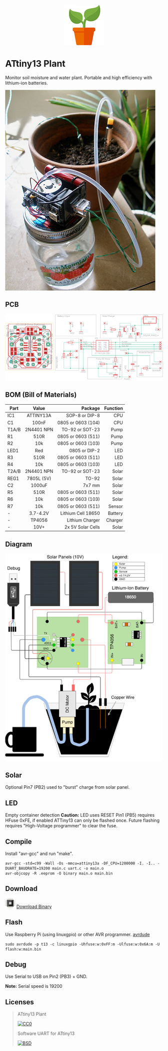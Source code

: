 <p align="center"><img src="img/icon.png?raw=true"></p>

# ATtiny13 Plant

Monitor soil moisture and water plant. Portable and high efficiency with lithium-ion batteries.

![Photo](img/photo.jpg?raw=true)

## PCB

![Screenshot](img/pcb.png?raw=true)

## BOM (Bill of Materials)

| Part  | Value      | Package             | Function |
| ----- |:----------:| -------------------:|---------:|
| IC1   | ATTINY13A  | SOP-8 or DIP-8      | CPU      |
| C1    | 100nF      | 0805 or 0603 (104)  | CPU      |
| T1A/B | 2N4401 NPN | TO-92 or SOT-23     | Pump     |
| R1    | 510R       | 0805 or 0603 (511)  | Pump     |
| R2    | 10k        | 0805 or 0603 (103)  | Pump     |
| LED1  | Red        | 0805 or DIP-2       | LED      |
| R3    | 510R       | 0805 or 0603 (511)  | LED      |
| R4    | 10k        | 0805 or 0603 (103)  | LED      |
| T2A/B | 2N4401 NPN | TO-92 or SOT-23     | Solar    |
| REG1  | 7805L (5V) | TO-92               | Solar    |
| C2    | 1000uF     | 7x7 mm              | Solar    |
| R5    | 510R       | 0805 or 0603 (511)  | Solar    |
| R6    | 10k        | 0805 or 0603 (103)  | Solar    |
| R7    | 10k        | 0805 or 0603 (511)  | Sensor   |
| -     | 3.7-4.2V   | Lithium Cell 18650  | Battery  |
| -     | TP4056     | Lithium Charger     | Charger  |
| -     | 10V+       | 2x 5V Solar Cells   | Solar    |

## Diagram

![Screenshot](img/diagram.png?raw=true)

## Solar

Optional Pin7 (PB2) used to "burst" charge from solar panel.

## LED

Empty container detection **Caution:** LED uses RESET Pin1 (PB5) requires HFuse 0xFE, if enabled ATTiny13 can only be flashed once.
Future flashing requires "High-Voltage programmer" to clear the fuse.

## Compile

Install "avr-gcc" and run "make".
```
avr-gcc -std=c99 -Wall -Os -mmcu=attiny13a -DF_CPU=1200000 -I. -I.. -DUART_BAUDRATE=19200 main.c uart.c -o main.o
avr-objcopy -R .eeprom -O binary main.o main.bin
```

## Download

![ATTiny13](img/attiny.png?raw=true) [Download Binary](../../releases/download/1.0/ATTiny13.Plant.zip)


## Flash

Use Raspberry Pi (using linuxgpio) or other AVR programmer.
[avrdude](http://download.savannah.gnu.org/releases/avrdude/)
```
sudo avrdude -p t13 -c linuxgpio -Uhfuse:w:0xFF:m -Ulfuse:w:0x6A:m -U flash:w:main.bin
```

## Debug

Use Serial to USB on Pin2 (PB3) + GND.

**Note:** Serial speed is 19200

## Licenses

> ATtiny13 Plant
>
> [![CC0](http://i.creativecommons.org/l/zero/1.0/88x31.png)](https://creativecommons.org/publicdomain/zero/1.0/)
>
> Software UART for ATtiny13
>
> [![BSD](https://upload.wikimedia.org/wikipedia/commons/thumb/b/bf/License_icon-bsd.svg/38px-License_icon-bsd.svg.png)](https://opensource.org/licenses/BSD-2-Clause)